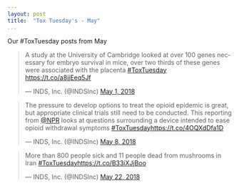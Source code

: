 ```yaml
---
layout: post  
title:  "Tox Tuesday's - May"  
...
```


Our #ToxTuesday posts from May

<blockquote class="twitter-tweet" data-lang="en"><p lang="en" dir="ltr">A study at the University of Cambridge looked at over 100 genes necessary for embryo survival in mice, over two thirds of these genes were associated with the placenta <a href="https://twitter.com/hashtag/ToxTuesday?src=hash&amp;ref_src=twsrc%5Etfw">#ToxTuesday</a> <a href="https://t.co/a8jjEeq5Jf">https://t.co/a8jjEeq5Jf</a></p>&mdash; INDS, Inc. (@INDSInc) <a href="https://twitter.com/INDSInc/status/991380982572994561?ref_src=twsrc%5Etfw">May 1, 2018</a></blockquote>
<script async src="https://platform.twitter.com/widgets.js" charset="utf-8"></script>

<blockquote class="twitter-tweet" data-lang="en"><p lang="en" dir="ltr">The pressure to develop options to treat the opioid epidemic is great, but appropriate clinical trials still need to be conducted. This reporting from <a href="https://twitter.com/NPR?ref_src=twsrc%5Etfw">@NPR</a> looks at questions surrounding a device intended to ease opioid withdrawal symptoms <a href="https://twitter.com/hashtag/ToxTuesday?src=hash&amp;ref_src=twsrc%5Etfw">#ToxTuesday</a><a href="https://t.co/4OQXdDfa1D">https://t.co/4OQXdDfa1D</a></p>&mdash; INDS, Inc. (@INDSInc) <a href="https://twitter.com/INDSInc/status/993867081597837312?ref_src=twsrc%5Etfw">May 8, 2018</a></blockquote>
<script async src="https://platform.twitter.com/widgets.js" charset="utf-8"></script>

<blockquote class="twitter-tweet" data-lang="en"><p lang="en" dir="ltr">More than 800 people sick and 11 people dead from mushrooms in Iran <a href="https://twitter.com/hashtag/ToxTuesday?src=hash&amp;ref_src=twsrc%5Etfw">#ToxTuesday</a><a href="https://t.co/B33iXJjBoo">https://t.co/B33iXJjBoo</a></p>&mdash; INDS, Inc. (@INDSInc) <a href="https://twitter.com/INDSInc/status/998895991582490625?ref_src=twsrc%5Etfw">May 22, 2018</a></blockquote>
<script async src="https://platform.twitter.com/widgets.js" charset="utf-8"></script>

